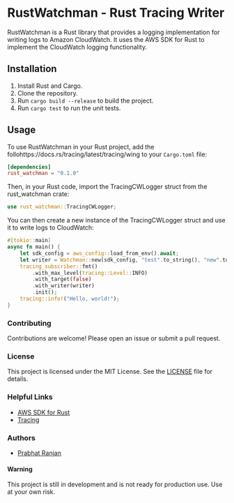 # RustWatchman - Rust Tracing Writer

RustWatchman is a Rust library that provides a logging implementation for writing logs to Amazon CloudWatch. It uses the AWS SDK for Rust to implement the CloudWatch logging functionality.

## Installation

1. Install Rust and Cargo.
2. Clone the repository.
3. Run `cargo build --release` to build the project.
4. Run `cargo test` to run the unit tests.

## Usage

To use RustWatchman in your Rust project, add the follohttps://docs.rs/tracing/latest/tracing/wing to your `Cargo.toml` file:

```toml
[dependencies]
rust_watchman = "0.1.0"
```
Then, in your Rust code, import the TracingCWLogger struct from the rust_watchman crate:
    
```rust
use rust_watchman::TracingCWLogger;
```
You can then create a new instance of the TracingCWLogger struct and use it to write logs to CloudWatch:
    
```rust
#[tokio::main]
async fn main() {
    let sdk_config = aws_config::load_from_env().await;
    let writer = Watchman::new(sdk_config, "test".to_string(), "new".to_string()).await.get_writer();
    tracing_subscriber::fmt()
        .with_max_level(tracing::Level::INFO)
        .with_target(false)
        .with_writer(writer)
        .init();
    tracing::info!("Hello, world!");
}
```

### Contributing
Contributions are welcome! Please open an issue or submit a pull request.

### License
This project is licensed under the MIT License. See the [LICENSE](LICENSE) file for details.

### Helpful Links
- [AWS SDK for Rust](https://github.com/awslabs/aws-sdk-rust)
- [Tracing](https://docs.rs/tracing/latest/tracing/)

### Authors
- [Prabhat Ranjan](https://github.com/prabhat0206/prabhat0206)

#### Warning
This project is still in development and is not ready for production use. Use at your own risk.
